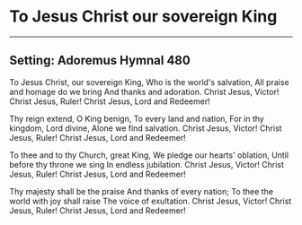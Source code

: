 # To Jesus Christ our sovereign King

***

## Setting: Adoremus Hymnal 480

To Jesus Christ, our sovereign King,
Who is the world's salvation,
All praise and homage do we bring
And thanks and adoration.
Christ Jesus, Victor!
Christ Jesus, Ruler!
Christ Jesus, Lord and Redeemer!

Thy reign extend, O King benign,
To every land and nation,
For in thy kingdom, Lord divine,
Alone we find salvation.
Christ Jesus, Victor!
Christ Jesus, Ruler!
Christ Jesus, Lord and Redeemer!

To thee and to thy Church, great King,
We pledge our hearts' oblation,
Until before thy throne we sing
In endless jubilation.
Christ Jesus, Victor!
Christ Jesus, Ruler!
Christ Jesus, Lord and Redeemer!

Thy majesty shall be the praise
And thanks of every nation;
To thee the world with joy shall raise
The voice of exultation.
Christ Jesus, Victor!
Christ Jesus, Ruler!
Christ Jesus, Lord and Redeemer!